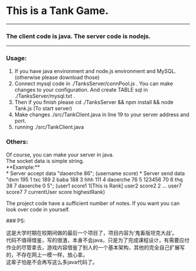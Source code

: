 # This is a Tank Game.
----------
### The client code is java. The server code is nodejs.
---------
### Usage:
1. If you have java environment and node.js environment and MySQL.(otherwise please download those)
2. Connect mysql code in ./TanksServer/connPool.js . You can make changes to your configuration. And create TABLE sql in ./TanksServer/mysql.txt .
3. Then if you finish please cd ./TanksServer && npm install && node Tank.js (To start server)
4. Make changes ./src/TankClient.java in line 19 to your server address and port.
5. running ./src/TankClient.java

### Others:
<p>
Of course, you can make your server in java.<br/> 
The socket data is simple string.<br/>
**Example:**<br/>
* Server accept data "daoerche 86"; 
 (username score)
* Server send data "dxm 195 1 txc 189 2 baba 188 3 hhh 111 4 daoerche 76 5 123456 70 6 thq 38 7 daoerche 0 5"; 
 (user1 score1 1[This is Rank] user2 score2 2 ... user7 score7 7 currentUser score highestRank)
</p>
<p>
The project code have a sufficient number of notes. If you want you can look over code in yourself.
</p>
### PS:
<p>
这是大学时期在校期间做的最后一个项目了，项目内容为‘鬼畜版坦克大战’。<br/>
代码不值得借鉴，写的很渣，本身不会java，只是为了完成课程设计，有需要应付作业的尽管拿去，游戏内容借鉴了别人的一个基本架构，其他的完全自己扩展写的，不存在网上一模一样，放心拿。<br/>
这辈子怕是不会再写这么多java代码了。
</p>
